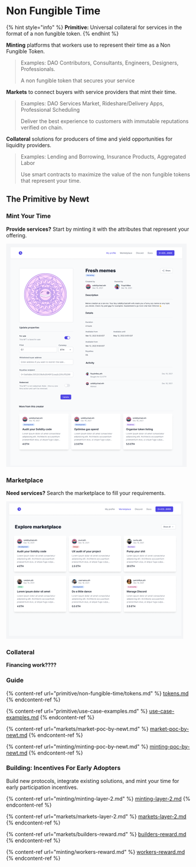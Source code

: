 # Non Fungible Time



{% hint style="info" %}
**Primitive:** Universal collateral for services in the format of a non fungible token.
{% endhint %}

**Minting** platforms that workers use to represent their time as a Non Fungible Token.

> Examples: DAO Contributors, Consultants,  Engineers, Designers, Professionals.
>
> A non fungible token that secures your service&#x20;

**Markets** to connect buyers with service providers that mint their time.

> Examples: DAO Services Market, Rideshare/Delivery Apps, Professional Scheduling &#x20;
>
> Deliver the best experience to customers with immutable reputations verified on chain.

**Collateral** solutions for producers of time and yield opportunities for liquidity providers.

> Examples: Lending and Borrowing, Insurance Products, Aggregated Labor &#x20;
>
> Use smart contracts to maximize the value of the non fungible tokens that represent your time.

## The Primitive by Newt

### Mint Your Time

**Provide services?** Start by minting it with the attributes that represent your offering.

![](.gitbook/assets/image.png)

### Marketplace

**Need services?** Search the marketplace to fill your requirements.

![](<.gitbook/assets/image (1).png>)

### Collateral

**Financing work????**



### **Guide**

{% content-ref url="primitive/non-fungible-time/tokens.md" %}
[tokens.md](primitive/non-fungible-time/tokens.md)
{% endcontent-ref %}

{% content-ref url="primitive/use-case-examples.md" %}
[use-case-examples.md](primitive/use-case-examples.md)
{% endcontent-ref %}

{% content-ref url="markets/market-poc-by-newt.md" %}
[market-poc-by-newt.md](markets/market-poc-by-newt.md)
{% endcontent-ref %}

{% content-ref url="minting/minting-poc-by-newt.md" %}
[minting-poc-by-newt.md](minting/minting-poc-by-newt.md)
{% endcontent-ref %}

### Building: Incentives For Early Adopters

Build new protocols, integrate existing solutions, and mint your time for early participation incentives.

{% content-ref url="minting/minting-layer-2.md" %}
[minting-layer-2.md](minting/minting-layer-2.md)
{% endcontent-ref %}

{% content-ref url="markets/markets-layer-2.md" %}
[markets-layer-2.md](markets/markets-layer-2.md)
{% endcontent-ref %}

{% content-ref url="markets/builders-reward.md" %}
[builders-reward.md](markets/builders-reward.md)
{% endcontent-ref %}

{% content-ref url="minting/workers-reward.md" %}
[workers-reward.md](minting/workers-reward.md)
{% endcontent-ref %}
